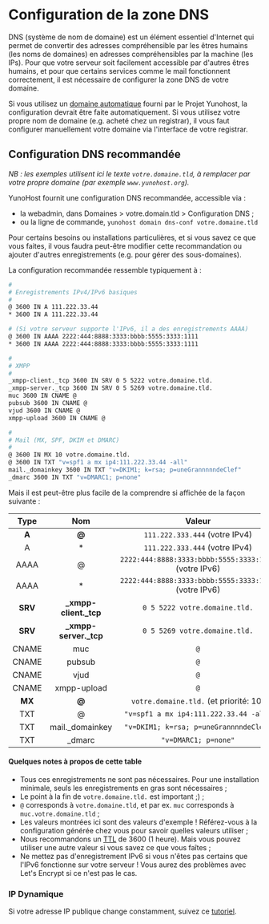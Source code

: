# Configuration de la zone DNS

DNS (système de nom de domaine) est un élément essentiel d'Internet qui permet
de convertir des adresses compréhensible par les êtres humains (les noms de
domaines) en adresses compréhensibles par la machine (les IPs). Pour que
votre serveur soit facilement accessible par d'autres êtres humains, et pour
que certains services comme le mail fonctionnent correctement, il est nécessaire
de configurer la zone DNS de votre domaine.

Si vous utilisez un [domaine automatique](/dns_nohost_me) fourni par le Projet Yunohost,
la configuration devrait être faite automatiquement. Si vous utilisez votre propre nom de domaine
(e.g. acheté chez un registrar), il vous faut configurer manuellement votre
domaine via l'interface de votre registrar.

## Configuration DNS recommandée
_NB : les exemples utilisent ici le texte `votre.domaine.tld`, à remplacer par votre propre domaine (par exemple `www.yunohost.org`)._

YunoHost fournit une configuration DNS recommandée, accessible via :
- la webadmin, dans Domaines > votre.domain.tld > Configuration DNS ;
- ou la ligne de commande, `yunohost domain dns-conf votre.domaine.tld`

Pour certains besoins ou installations particulières, et si vous savez ce que
vous faites, il vous faudra peut-être modifier cette recommandation ou ajouter
d'autres enregistrements (e.g. pour gérer des sous-domaines).

La configuration recommandée ressemble typiquement à :

```bash
#
# Enregistrements IPv4/IPv6 basiques
#
@ 3600 IN A 111.222.33.44
* 3600 IN A 111.222.33.44

# (Si votre serveur supporte l'IPv6, il a des enregistrements AAAA)
@ 3600 IN AAAA 2222:444:8888:3333:bbbb:5555:3333:1111
* 3600 IN AAAA 2222:444:8888:3333:bbbb:5555:3333:1111

#
# XMPP
#
_xmpp-client._tcp 3600 IN SRV 0 5 5222 votre.domaine.tld.
_xmpp-server._tcp 3600 IN SRV 0 5 5269 votre.domaine.tld.
muc 3600 IN CNAME @
pubsub 3600 IN CNAME @
vjud 3600 IN CNAME @
xmpp-upload 3600 IN CNAME @

#
# Mail (MX, SPF, DKIM et DMARC)
#
@ 3600 IN MX 10 votre.domaine.tld.
@ 3600 IN TXT "v=spf1 a mx ip4:111.222.33.44 -all"
mail._domainkey 3600 IN TXT "v=DKIM1; k=rsa; p=uneGrannnnndeClef"
_dmarc 3600 IN TXT "v=DMARC1; p=none"
```

Mais il est peut-être plus facile de la comprendre si affichée de la façon
suivante :

| Type    | Nom                    | Valeur                                                 |
| :-----: | :--------------------: | :----------------------------------------------------: |
|  **A**  |   **@**                |  `111.222.333.444` (votre IPv4)                        |
|    A    |   *                    |  `111.222.333.444` (votre IPv4)                        |
|  AAAA   |   @                    |  `2222:444:8888:3333:bbbb:5555:3333:1111` (votre IPv6) |
|  AAAA   |   *                    |  `2222:444:8888:3333:bbbb:5555:3333:1111` (votre IPv6) |
| **SRV** | **_xmpp-client._tcp**  |  `0 5 5222 votre.domaine.tld.`                         |
| **SRV** | **_xmpp-server._tcp**  |  `0 5 5269 votre.domaine.tld.`                         |
|  CNAME  |   muc                  |  `@`                                                   |
|  CNAME  |   pubsub               |  `@`                                                   |
|  CNAME  |   vjud                 |  `@`                                                   |
|  CNAME  |   xmpp-upload          |  `@`                                                   |
| **MX**  | **@**                  |  `votre.domaine.tld.`     (et priorité: 10)            |
|   TXT   |   @                    |  `"v=spf1 a mx ip4:111.222.33.44 -all"`                |
|   TXT   |  mail._domainkey       |  `"v=DKIM1; k=rsa; p=uneGrannnndeClef"`                |
|   TXT   |  _dmarc                |  `"v=DMARC1; p=none"`                                  |

#### Quelques notes à propos de cette table

- Tous ces enregistrements ne sont pas nécessaires. Pour une installation minimale, seuls les enregistrements en gras sont nécessaires ;
- Le point à la fin de `votre.domaine.tld.` est important ;) ;
- `@` corresponds à `votre.domaine.tld`, et par ex. `muc` corresponds à `muc.votre.domaine.tld` ;
- Les valeurs montrées ici sont des valeurs d'exemple ! Référez-vous à la configuration générée chez vous pour savoir quelles valeurs utiliser ;
- Nous recommandons un [TTL](https://fr.wikipedia.org/wiki/Time_to_Live#Le_Time_to_Live_dans_le_DNS) de 3600 (1 heure). Mais vous pouvez utiliser une autre valeur si vous savez ce que vous faîtes ;
- Ne mettez pas d'enregistrement IPv6 si vous n'êtes pas certains que l'IPv6 fonctionne sur votre serveur ! Vous aurez des problèmes avec Let's Encrypt si ce n'est pas le cas.

### IP Dynamique

Si votre adresse IP publique change constamment, suivez ce [tutoriel](/dns_dynamicip).

